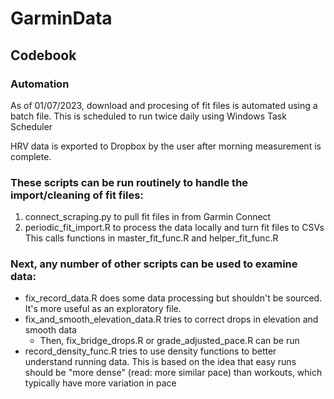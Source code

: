 # GarminData

## Codebook

### Automation

As of 01/07/2023, download and procesing of fit files is automated using a batch file.
This is scheduled to run twice daily using Windows Task Scheduler

HRV data is exported to Dropbox by the user after morning measurement is complete.



### These scripts can be run routinely to handle the import/cleaning of fit files:

1) connect_scraping.py to pull fit files in from Garmin Connect
2) periodic_fit_import.R to process the data locally and turn fit files to CSVs
	This calls functions in master_fit_func.R and helper_fit_func.R



### Next, any number of other scripts can be used to examine data:

* fix_record_data.R does some data processing but shouldn't be sourced. It's more useful as an exploratory file.
* fix_and_smooth_elevation_data.R tries to correct drops in elevation and smooth data
	* Then, fix_bridge_drops.R or grade_adjusted_pace.R can be run
* record_density_func.R tries to use density functions to better understand running data.
	This is based on the idea that easy runs should be "more dense" (read: more similar pace) than workouts, which typically have more variation in pace

